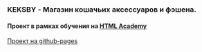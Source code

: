 ### KEKSBY - Магазин кошачьих аксессуаров и фэшена.
#### Проект в рамках обучения на [HTML Academy](https://htmlacademy.ru/)
[Проект на github-pages](https://anastasyazhuk.github.io/keksby/)


